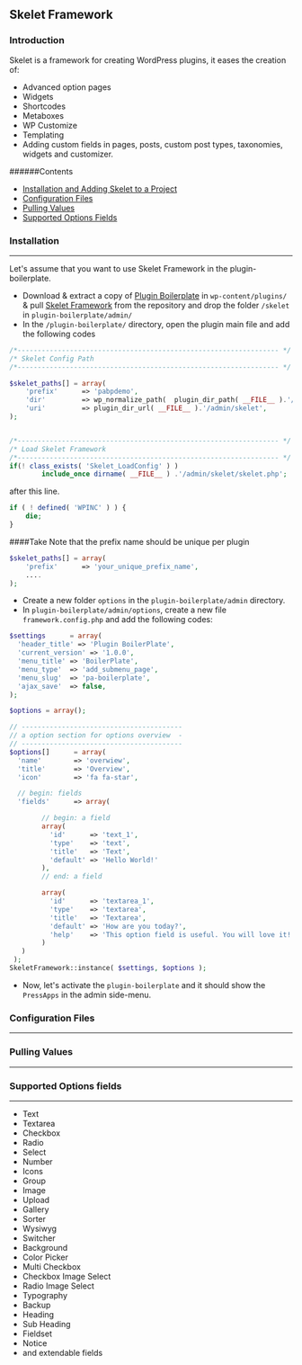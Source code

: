 ## Skelet Framework

### Introduction

Skelet is a framework for creating WordPress plugins, it eases the creation of:

* Advanced option pages
* Widgets
* Shortcodes
* Metaboxes
* WP Customize
* Templating
* Adding custom fields in pages, posts, custom post types, taxonomies, widgets and customizer.

######Contents

* [Installation and Adding Skelet to a Project](#installation)
* [Configuration Files](#configuration-files)
* [Pulling Values](#pulling-values)
* [Supported Options Fields](#supported-options-fields)

### Installation
------------

Let's assume that you want to use Skelet Framework in the plugin-boilerplate.

* Download & extract a copy of [Plugin Boilerplate](http://wppb.me) in `wp-content/plugins/` & pull [Skelet Framework](https://github.com/pressapps/skelet) from the repository and drop the folder `/skelet` in `plugin-boilerplate/admin/`
* In the `/plugin-boilerplate/` directory, open the plugin main file and add the following codes
```PHP
/*----------------------------------------------------------------- */
/* Skelet Config Path
/*----------------------------------------------------------------- */

$skelet_paths[] = array(
	'prefix'	  => 'pabpdemo',
	'dir'		  => wp_normalize_path(  plugin_dir_path( __FILE__ ).'/admin/' ),
	'uri' 		  => plugin_dir_url( __FILE__ ).'/admin/skelet',
);


/*----------------------------------------------------------------- */
/* Load Skelet Framework
/*----------------------------------------------------------------- */
if(! class_exists( 'Skelet_LoadConfig' ) ) 
		include_once dirname( __FILE__ ) .'/admin/skelet/skelet.php';
```

 after this line.
```PHP 
if ( ! defined( 'WPINC' ) ) {
	die;
}
```

####Take Note that the prefix name should be unique per plugin
```PHP
$skelet_paths[] = array(
	'prefix'	  => 'your_unique_prefix_name',
	....
);
```

* Create a new folder `options` in the `plugin-boilerplate/admin` directory.
* In `plugin-boilerplate/admin/options`, create a new file `framework.config.php` and add the following codes:
```PHP
$settings      = array(
  'header_title' => 'Plugin BoilerPlate',
  'current_version' => '1.0.0',
  'menu_title' => 'BoilerPlate',
  'menu_type'  => 'add_submenu_page',
  'menu_slug'  => 'pa-boilerplate',
  'ajax_save'  => false,
);

$options = array();

// ----------------------------------------
// a option section for options overview  -
// ----------------------------------------
$options[]      = array(
  'name'        => 'overwiew',
  'title'       => 'Overview',
  'icon'        => 'fa fa-star',

  // begin: fields
  'fields'      => array(

	    // begin: a field
	    array(
	      'id'      => 'text_1',
	      'type'    => 'text',
	      'title'   => 'Text',
	      'default' => 'Hello World!'
	    ),
	    // end: a field

	    array(
	      'id'      => 'textarea_1',
	      'type'    => 'textarea',
	      'title'   => 'Textarea',
	      'default'	=> 'How are you today?',
	      'help'    => 'This option field is useful. You will love it!'
	    )
   )
 );
SkeletFramework::instance( $settings, $options );

```
* Now, let's activate the `plugin-boilerplate` and it should show the `PressApps` in the admin side-menu.

### Configuration Files
------------

### Pulling Values
------------

### Supported Options fields
------------
*	Text
*	Textarea
*	Checkbox
*	Radio
*	Select
*	Number
*	Icons
*	Group
*	Image
*	Upload
*	Gallery
*	Sorter
*	Wysiwyg
*	Switcher
*	Background
*	Color Picker
*	Multi Checkbox
*	Checkbox Image Select
*	Radio Image Select
*	Typography
*	Backup
*	Heading
*	Sub Heading
*	Fieldset
*	Notice
*	and extendable fields
